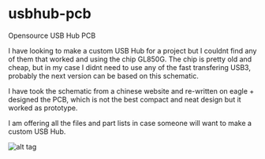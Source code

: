 # usbhub-pcb
Opensource USB Hub PCB

I have looking to make a custom USB Hub for a project but I couldnt find any of them that worked and using the chip GL850G.
The chip is pretty old and cheap, but in my case I didnt need to use any of the fast transfering USB3, probably the next version can be based on this schematic.

I have took the schematic from a chinese website and re-written on eagle + designed the PCB, which is not the best compact and neat design but it worked as prototype.

I am offering all the files and part lists in case someone will want to make a custom USB Hub.



![alt tag](https://raw.githubusercontent.com/max246/usbhub-pcb/master/usb.png)
